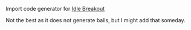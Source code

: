 Import code generator for [Idle Breakout](https://kodiqi.itch.io/idle-breakout)

Not the best as it does not generate balls, but I might add that someday.